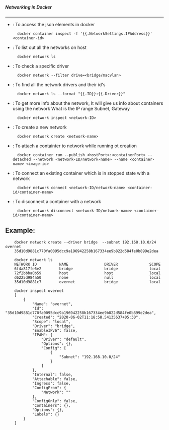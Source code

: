 
##### Networking in Docker #####
--------------------------------

- : To access the json elements in docker

        docker container inspect -f '{{.NetworkSettings.IPAddress}}' <container-id>

- : To list out all the networks on host
    
        docker network ls

- : To check a specific driver

        docker network --filter drive=<bridge/macvlan>

- : To find all the network drivers and their id's
    
        docker network ls --format "{{.ID}}:{{.Driver}}"

- : To get more info about the network, It will give us info about containers using the network What is the IP range Subnet, Gateway
    
        docker network inspect <network-ID>

- : To create a new network
    
        docker network create <network-name>

- : To attach a containter to network while running ot creation
 
        docker container run --publish <hostPort>:<containerPort> --detached --network <network-ID/network-name> --name <container-name> <image-id>

- : To connect an existing container which is in stopped state with a network
        
        docker network connect <network-ID/network-name> <container-id/container-name>

- : To disconnect a container with a network
    
        docker network disconnect <network-ID/network-name> <container-id/container-name>  

Example:
--------
   
   
        docker network create --driver bridge  --subnet 192.168.10.0/24 overnet
        35d10d9881c770fa0095dcc9a196942258b167334ee9b822d584fe0b899e2dea

        docker network ls
        NETWORK ID          NAME                DRIVER              SCOPE
        6f4a817fe6e2        bridge              bridge              local
        72f2bbba0b59        host                host                local
        d6225d984a50        none                null                local
        35d10d9881c7        overnet             bridge              local

        docker inspect overnet
        [
            {
                "Name": "overnet",
                "Id": "35d10d9881c770fa0095dcc9a196942258b167334ee9b822d584fe0b899e2dea",
                "Created": "2020-06-02T11:18:58.54135637+05:30",
                "Scope": "local",
                "Driver": "bridge",
                "EnableIPv6": false,
                "IPAM": {
                    "Driver": "default",
                    "Options": {},
                    "Config": [
                        {
                            "Subnet": "192.168.10.0/24"
                        }
                    ]
                },
                "Internal": false,
                "Attachable": false,
                "Ingress": false,
                "ConfigFrom": {
                    "Network": ""
                },
                "ConfigOnly": false,
                "Containers": {},
                "Options": {},
                "Labels": {}
            }
        ]
